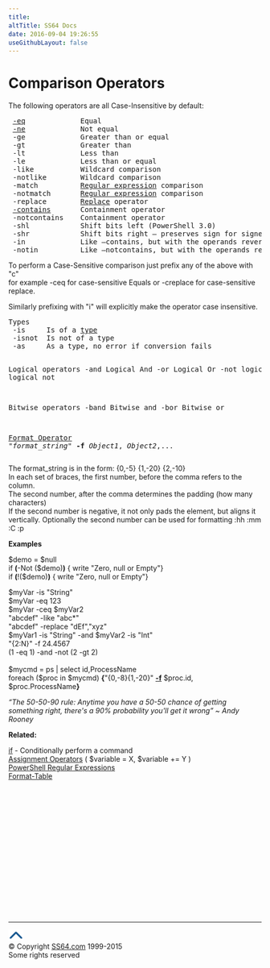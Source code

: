 ```yaml
---
title:
altTitle: SS64 Docs
date: 2016-09-04 19:26:55
useGithubLayout: false
---
```

<!-- #BeginLibraryItem "/Library/head_pssyntax.lbi" --><!-- #EndLibraryItem --><h1> Comparison Operators</h1> 
<p>The following operators are all Case-Insensitive by default:</p>
<pre> <a href="eq.html">-eq</a>             Equal
 <a href="ne.html">-ne</a>             Not equal
 -ge             Greater than or equal
 -gt             Greater than
 -lt             Less than
 -le             Less than or equal
 -like           Wildcard comparison
 -notlike        Wildcard comparison
 -match          <a href="syntax-regex.html">Regular expression</a> comparison
 -notmatch       <a href="syntax-regex.html">Regular expression</a> comparison
 -replace        <a href="replace.html">Replace</a> operator
 <a href="contains.html">-contains</a>       Containment operator
 -notcontains    Containment operator
 -shl            Shift bits left (PowerShell 3.0)
 -shr            Shift bits right – preserves sign for signed values.(PowerShell 3.0)
 -in             Like –contains, but with the operands reversed.(PowerShell 3.0)
 -notin          Like –notcontains, but with the operands reversed.(PowerShell 3.0)</pre>
<p>To perform a Case-Sensitive comparison just prefix any of the above with "c"<br>
for example <span class="code">-ceq</span> for case-sensitive Equals or <span class="code">-creplace</span> for case-sensitive replace.</p>
<p>Similarly prefixing with "i" will explicitly make the operator case insensitive.</p>
<pre>Types
 -is     Is of a <a href="syntax-datatypes.html">type</a>
 -isnot  Is not of a type
 -as     As a type, no error if conversion fails

Logical operators
 -and    Logical And
 -or     Logical Or
 -not    logical not
  !      logical not

Bitwise operators 
 -band   Bitwise and
 -bor    Bitwise or
 
<a href="syntax-f-operator.html">Format Operator</a>
 "<i>format_string</i>" <b>-f</b> <i>Object1</i>, <i>Object2</i>,...
</pre>
<p>The format_string is in the form: <span class="code">{0,-5} {1,-20} {2,-10}</span><br>
In each set of braces, the first number, before the comma
refers to the column.<br>
The second number, after the comma determines the padding (how many characters) <br>
If the second number is negative, it not only pads the element, but aligns it vertically. Optionally the second number can be used for formatting :hh :mm :C :p </p>
<p><b>Examples </b></p>
<p><span class="code">$demo = $null<br>
if <b>(</b>-Not ($demo)<b>)</b> { write "Zero, null or Empty"}<br>
if <b>(</b>!($demo)<b>)</b> { write "Zero, null or Empty"}</span></p>
<p><span class="code">$myVar -is "String"<br>
$myVar -eq 123 <br>
$myVar -ceq $myVar2 <br>
"abcdef" -like "abc*"<br>
"abcdef" -replace "dEf","xyz"<br>
$myVar1 -is "String" -and $myVar2 -is "Int"<br>
"{2:N}" -f 24.4567<br>
</span><span class="code">(1 -eq 1) -and -not (2 -gt 2) <br>
<br>
$mycmd = ps | select id,ProcessName<br>
foreach ($proc in $mycmd) <b>{</b>"{0,-8}{1,-20}" <b><a href="syntax-f-operator.html">-f</a></b> $proc.id, $proc.ProcessName<b>}</b></span></p>
<p class="quote"><i>“The 50-50-90 rule: Anytime you have a 50-50 chance of getting something right, there's a 90% probability you'll get it wrong”  ~ Andy Rooney</i></p>
<p><b>Related:</b></p>
<p><a href="if.html">if</a> - Conditionally perform a command<br>
<a href="syntax-variables.html">Assignment Operators</a> ( $variable = X, $variable += Y ) <br>
<a href="syntax-regex.html">PowerShell Regular Expressions</a><br>
<a href="format-table.html">Format-Table</a></p><!-- #BeginLibraryItem "/Library/foot_ps.lbi" --><p><script async="" src="//pagead2.googlesyndication.com/pagead/js/adsbygoogle.js"></script>
<!-- PowerShell300 -->
<ins class="adsbygoogle" style="display:inline-block;width:300px;height:250px" data-ad-client="ca-pub-6140977852749469" data-ad-slot="6253539900"></ins>
<script>
(adsbygoogle = window.adsbygoogle || []).push({});
</script></p>
<hr>
<div id="bl" class="footer"><a href="#"><img src="../images/top.png" width="30" height="22" alt="Back to the Top"></a></div>
<div id="br" class="footer, tagline">© Copyright <a href="http://ss64.com/">SS64.com</a> 1999-2015<br>
Some rights reserved</div><!-- #EndLibraryItem -->

